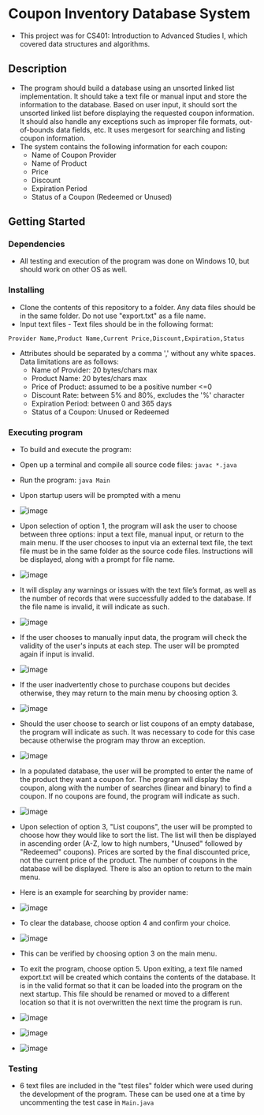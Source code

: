# Coupon Inventory Database System

* This project was for CS401: Introduction to Advanced Studies I, which covered data structures and algorithms.

## Description

* The program should build a database using an unsorted linked list implementation. It should take a text file or manual input and store the information to the database. Based on user input, it should sort the unsorted linked list before displaying the requested coupon information. It should also handle any exceptions such as improper file formats, out-of-bounds data fields, etc. It uses mergesort for searching and listing coupon information.
* The system contains the following information for each coupon:
  * Name of Coupon Provider
  * Name of Product
  * Price
  * Discount
  * Expiration Period
  * Status of a Coupon (Redeemed or Unused)

## Getting Started

### Dependencies

* All testing and execution of the program was done on Windows 10, but should work on other OS as well.

### Installing

* Clone the contents of this repository to a folder. Any data files should be in the same folder. Do not use "export.txt" as a file name.
* Input text files - Text files should be in the following format:
```
Provider Name,Product Name,Current Price,Discount,Expiration,Status
```
* Attributes should be separated by a comma ',' without any white spaces. Data limitations are as follows:
  * Name of Provider: 20 bytes/chars max
  * Product Name: 20 bytes/chars max
  * Price of Product: assumed to be a positive number <=0
  * Discount Rate: between 5% and 80%, excludes the '%' character
  * Expiration Period: between 0 and 365 days
  * Status of a Coupon: Unused or Redeemed


### Executing program

* To build and execute the program:
* Open up a terminal and compile all source code files: ```javac *.java```
* Run the program: ```java Main```

* Upon startup users will be prompted with a menu

* ![image](https://user-images.githubusercontent.com/94252703/181397384-def5df3a-c1dd-438a-ae55-6868bc9b2161.png)

* Upon selection of option 1, the program will ask the user to choose between three options: input a text file, manual input, or return to the main menu. If the user chooses to input via an external text file, the text file must be in the same folder as the source code files. Instructions will be displayed, along with a prompt for file name.
* ![image](https://user-images.githubusercontent.com/94252703/181397531-252172a9-7a08-4d08-86ae-82f82435c288.png)

* It will display any warnings or issues with the text file’s format, as well as the number of records that were successfully added to the database. If the file name is invalid, it will indicate as such.
* ![image](https://user-images.githubusercontent.com/94252703/181397721-e8c04500-c05b-4463-8e76-40eb80355d26.png)

* If the user chooses to manually input data, the program will check the validity of the user's inputs at each step. The user will be prompted again if input is invalid.
* ![image](https://user-images.githubusercontent.com/94252703/181397820-cab531c0-e00a-4e29-a1a7-b2dffadef42c.png)

* If the user inadvertently chose to purchase coupons but decides otherwise, they may return to the main menu by choosing option 3.
* ![image](https://user-images.githubusercontent.com/94252703/181397855-ab7851e5-fb57-43ec-beaa-30b14ca820a8.png)

* Should the user choose to search or list coupons of an empty database, the program will indicate as such. It was necessary to code for this case because otherwise the program may throw an exception.
* ![image](https://user-images.githubusercontent.com/94252703/181397959-51a75bc6-4db7-49a0-ba66-0a4183f4734c.png)

* In a populated database, the user will be prompted to enter the name of the product they want a coupon for. The program will display the coupon, along with the number of searches (linear and binary) to find a coupon. If no coupons are found, the program will indicate as such.
* ![image](https://user-images.githubusercontent.com/94252703/181398050-498f2487-1eda-46ab-813b-d3d7e15ef215.png)

* Upon selection of option 3, "List coupons", the user will be prompted to choose how they would like to sort the list. The list will then be displayed in ascending order (A-Z, low to high numbers, "Unused" followed by "Redeemed" coupons). Prices are sorted by the final discounted price, not the current price of the product. The number of coupons in the database will be displayed. There is also an option to return to the main menu.
* Here is an example for searching by provider name:
* ![image](https://user-images.githubusercontent.com/94252703/181398124-2729892f-b9c2-471f-94f6-78c7e6effa11.png)

* To clear the database, choose option 4 and confirm your choice.
* ![image](https://user-images.githubusercontent.com/94252703/181398165-cbbb86b0-2fa2-4955-b034-063b1f0f861c.png)
* This can be verified by choosing option 3 on the main menu.

* To exit the program, choose option 5. Upon exiting, a text file named export.txt will be created which contains the contents of the database. It is in the valid format so that it can be loaded into the program on the next startup. This file should be renamed or moved to a different location so that it is not overwritten the next time the program is run.
* ![image](https://user-images.githubusercontent.com/94252703/181398237-9551e167-4147-426e-a45f-04209d3c8dce.png)
* ![image](https://user-images.githubusercontent.com/94252703/181398256-c029cea4-0815-4799-a655-00d57c5c7b76.png)
* ![image](https://user-images.githubusercontent.com/94252703/181398275-f33a94fe-f699-4954-bd08-3d5ebf430c44.png)

### Testing
* 6 text files are included in the "test files" folder which were used during the development of the program. These can be used one at a time by uncommenting the test case in ```Main.java```
